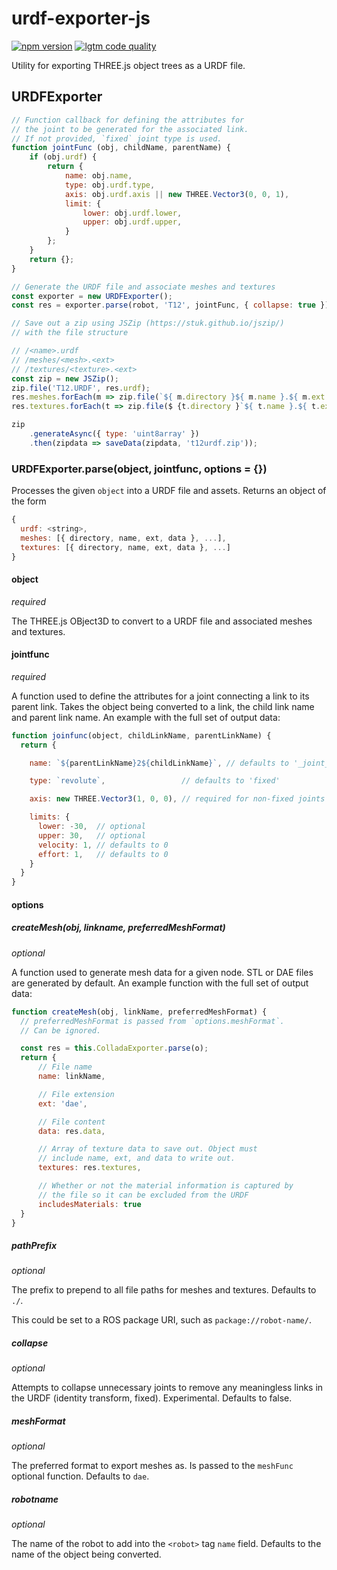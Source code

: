 # urdf-exporter-js

[![npm version](https://img.shields.io/npm/v/urdf-exporter.svg?style=flat-square)](https://www.npmjs.com/package/urdf-exporter)
[![lgtm code quality](https://img.shields.io/lgtm/grade/javascript/g/gkjohnson/urdf-exporter-js.svg?style=flat-square&label=code-quality)](https://lgtm.com/projects/g/gkjohnson/urdf-exporter-js/)

Utility for exporting THREE.js object trees as a URDF file.

## URDFExporter
```js
// Function callback for defining the attributes for
// the joint to be generated for the associated link.
// If not provided, `fixed` joint type is used.
function jointFunc (obj, childName, parentName) {
    if (obj.urdf) {
        return {
            name: obj.name,
            type: obj.urdf.type,
            axis: obj.urdf.axis || new THREE.Vector3(0, 0, 1),
            limit: {
                lower: obj.urdf.lower,
                upper: obj.urdf.upper,
            }
        };
    }
    return {};
}

// Generate the URDF file and associate meshes and textures
const exporter = new URDFExporter();
const res = exporter.parse(robot, 'T12', jointFunc, { collapse: true });

// Save out a zip using JSZip (https://stuk.github.io/jszip/)
// with the file structure

// /<name>.urdf
// /meshes/<mesh>.<ext>
// /textures/<texture>.<ext>
const zip = new JSZip();
zip.file('T12.URDF', res.urdf);
res.meshes.forEach(m => zip.file(`${ m.directory }${ m.name }.${ m.ext }`, m.data));
res.textures.forEach(t => zip.file($ {t.directory }`${ t.name }.${ t.ext }`, m.data));

zip
    .generateAsync({ type: 'uint8array' })
    .then(zipdata => saveData(zipdata, 't12urdf.zip'));
```

### URDFExporter.parse(object, jointfunc, options = {})

Processes the given `object` into a URDF file and assets. Returns an object of the form
```js
{
  urdf: <string>,
  meshes: [{ directory, name, ext, data }, ...],
  textures: [{ directory, name, ext, data }, ...]
}
```

#### object
_required_

The THREE.js OBject3D to convert to a URDF file and associated meshes and textures.

#### jointfunc
_required_

A function used to define the attributes for a joint connecting a link to its parent link. Takes the object being converted to a link, the child link name and parent link name. An example with the full set of output data:

```js
function joinfunc(object, childLinkName, parentLinkName) {
  return {

    name: `${parentLinkName}2${childLinkName}`, // defaults to '_joint_<number>'

    type: `revolute`,                 // defaults to 'fixed'

    axis: new THREE.Vector3(1, 0, 0), // required for non-fixed joints

    limits: {
      lower: -30,  // optional
      upper: 30,   // optional
      velocity: 1, // defaults to 0
      effort: 1,   // defaults to 0
    }
  }
}
```

#### options
##### createMesh(obj, linkname, preferredMeshFormat)
_optional_

A function used to generate mesh data for a given node. STL or DAE files are generated by default. An example function with the full set of output data:
```js
function createMesh(obj, linkName, preferredMeshFormat) {
  // preferredMeshFormat is passed from `options.meshFormat`.
  // Can be ignored.

  const res = this.ColladaExporter.parse(o);
  return {
      // File name
      name: linkName,

      // File extension
      ext: 'dae',

      // File content
      data: res.data,

      // Array of texture data to save out. Object must
      // include name, ext, and data to write out.
      textures: res.textures,

      // Whether or not the material information is captured by
      // the file so it can be excluded from the URDF
      includesMaterials: true
  }
}
```

##### pathPrefix
_optional_

The prefix to prepend to all file paths for meshes and textures. Defaults to `./`.

This could be set to a ROS package URI, such as `package://robot-name/`.

##### collapse
_optional_

Attempts to collapse unnecessary joints to remove any meaningless links in the URDF (identity transform, fixed). Experimental. Defaults to false.

##### meshFormat
_optional_

The preferred format to export meshes as. Is passed to the `meshFunc` optional function. Defaults to `dae`.

##### robotname
_optional_

The name of the robot to add into the `<robot>` tag `name` field. Defaults to the name of the object being converted.

